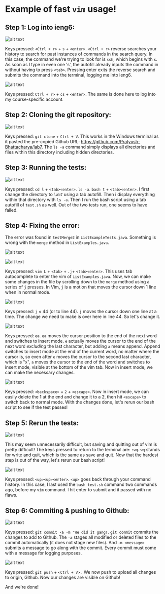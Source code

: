 # Example of fast `vim` usage!

## Step 1: Log into ieng6:

![alt text](image-4.png)

Keys pressed: `<Ctrl + r>` + `s` + `<enter>`. `<Ctrl + r>` reverse searches your history to search for past instances of commands in the search query. In this case, the command we're trying to look for is `ssh`, which begins with `s`. As soon as I type in even one 's', the autofill already inputs the command in without having to press `<tab>`. Pressing enter exits the reverse search and submits the command into the terminal, logging me into ieng6.

![alt text](image-5.png)

Keys pressed: `Ctrl + r>` + `cs` + `<enter>`. The same is done here to log into my course-specific account.

## Step 2: Cloning the git repository:

![alt text](image-18.png)

Keys pressed: `git clone` + `Ctrl + V`. This works in the Windows terminal as it pasted the pre-copied Github URL: https://github.com/Pratyush-Bhattacharya/lab7. The `ls -a` command simply displays all directories and files within this directory including hidden directories. 

## Step 3: Running the tests:

![alt text](image-8.png)

Keys pressed: `cd l` + `<tab><enter>`. `ls -a`. `bash t` + `<tab><enter>`. I first change the directory to `lab7` using a tab autofill. Then i display everything within that directory with `ls -a`. Then I run the bash script using a tab autofill of `test.sh` as well. Out of the two tests run, one seems to have failed.

## Step 4: Fixing the error:

The error was found in `testMerge2` in `ListExampleTests.java`. Something is wrong with the `merge` method in `ListExamples.java`. 

![alt text](image-19.png)

![alt text](image-9.png)

Keys pressed: `vim L` + `<tab>` + `.j`+ `<tab><enter>`. This uses tab autocomplete to enter the vim of `ListExamples.java`. Now, we can make some changes in the file by scrolling down to the `merge` method using a series of `j` presses. In Vim, `j` is a motion that moves the cursor down 1 line when in normal mode.

![alt text](image-10.png)

Keys pressed: `j` × 44 (or to line 44). `j` moves the cursor down one line at a time. The change we need to make is over here in line 44. So let's change it. 

![alt text](image-11.png)

Keys pressed: `ea`. `ea` moves the cursor position to the end of the next word and switches to insert mode. `e` actually moves the cursor to the end of the next word *excluding* the last character, but adding `a` means append. Append switches to insert mode at the end of the current word, no matter where the cursor is, so even after `e` moves the cursor to the second last character, which is "x", `a` moves the cursor to the end of the word and switches to insert mode, visible at the bottom of the vim tab. Now in insert mode, we can make the necessary changes.

![alt text](image-12.png)

Keys pressed: `<backspace>` + `2` + `<escape>`. Now in insert mode, we can easily delete the 1 at the end and change it to a 2, then hit `<escape>` to switch back to normal mode. With the changes done, let's rerun our bash script to see if the test passes!

## Step 5: Rerun the tests:

![alt text](image-13.png)

This may seem unnecessarily difficult, but saving and quitting out of vim is pretty difficult! The keys pressed to return to the terminal are: `:wq`. `wq` stands for write and quit, which is the same as save and quit. Now that the hardest step is out of the way, let's rerun our bash script!

![alt text](image-14.png)

Keys pressed: `<up><up><enter>`. `<up>` goes back through your command history. In this case, I last used the `bash test.sh` command two commands ago, before my `vim` command. I hit enter to submit and it passed with no flaws.

## Step 6: Commiting & pushing to Github:

![alt text](image-16.png)

Keys pressed: `git commit -a -m 'We did it gang!`. `git commit` commits the changes to add to Github. The `-a` stages all modified or deleted files to the commit automatically (it does not stage new files). And `-m <message>` submits a message to go along with the commit. Every commit must come with a message for logging purposes.

![alt text](image-17.png)

Keys pressed: `git push` + `<Ctrl + V>` . We now push to upload all changes to origin, Github. Now our changes are visible on Github!

And we're done!
